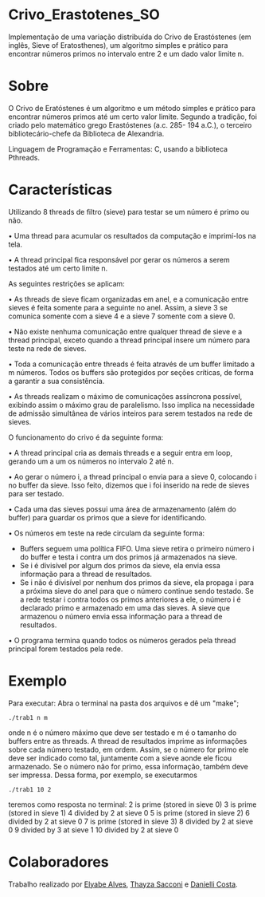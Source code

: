 # Crivo_Erastotenes_SO
Implementação de uma variação distribuída do Crivo de Erastóstenes (em inglês, Sieve of Eratosthenes), um algoritmo simples e prático para encontrar números primos no intervalo entre 2 e um dado valor limite n.


# Sobre
 O Crivo de Eratóstenes é um algoritmo e um método simples e prático para encontrar números primos
até um certo valor limite. Segundo a tradição, foi criado pelo matemático grego Erastóstenes (a.c. 285-
194 a.C.), o terceiro bibliotecário-chefe da Biblioteca de Alexandria.

Linguagem de Programação e Ferramentas:  C, usando a biblioteca Pthreads.


# Características
 Utilizando 8 threads de filtro (sieve) para testar se um número é primo ou não.
 
• Uma thread para acumular os resultados da computação e imprimí-los na tela.

• A thread principal fica responsável por gerar os números a serem testados até um certo limite n. 

As seguintes restrições se aplicam:

• As threads de sieve ficam organizadas em anel, e a comunicação entre sieves é feita somente para a seguinte no anel. Assim, a sieve 3 se comunica somente com a sieve 4 e a sieve 7 somente com a sieve 0.

• Não existe nenhuma comunicação entre qualquer thread de sieve e a thread principal, exceto quando a thread principal insere um número para teste na rede de sieves.

• Toda a comunicação entre threads é feita através de um buffer limitado a m números. Todos os buffers são protegidos por seções críticas, de forma a garantir a sua consistência.

• As threads realizam o máximo de comunicações assíncrona possível, exibindo assim o máximo grau de paralelismo. Isso implica na necessidade de admissão simultânea de vários inteiros para serem testados na rede de sieves.


O funcionamento do crivo é da seguinte forma:

• A thread principal cria as demais threads e a seguir entra em loop, gerando um a um os números no intervalo 2 até n.

• Ao gerar o número i, a thread principal o envia para a sieve 0, colocando i no buffer da sieve. Isso feito, dizemos que i foi inserido na rede de sieves para ser testado.

• Cada uma das sieves possui uma área de armazenamento (além do buffer) para guardar os primos que a sieve for identificando.

• Os números em teste na rede circulam da seguinte forma:

  - Buffers seguem uma política FIFO. Uma sieve retira o primeiro número i do buffer e testa i contra um dos primos já armazenados na sieve.
  - Se i é divisível por algum dos primos da sieve, ela envia essa informação para a thread de resultados.
  - Se i não é divisível por nenhum dos primos da sieve, ela propaga i para a próxima sieve do anel para que o número continue sendo testado. Se a rede testar i contra todos os primos anteriores a ele, o número i é declarado primo e armazenado em uma das sieves. A sieve que armazenou o número envia essa informação para a thread de resultados.
    
• O programa termina quando todos os números gerados pela thread principal forem testados pela rede.

# Exemplo
Para executar: Abra o terminal na pasta dos arquivos e dê um "make";

`./trab1 n m`

onde n é o número máximo que deve ser testado e m é o tamanho do buffers entre as threads.
A thread de resultados imprime as informações sobre cada número testado, em ordem. Assim, se o número for primo ele deve ser indicado como tal, juntamente com a sieve aonde ele ficou armazenado. Se o número não for primo, essa informação¸ também deve ser impressa. 
Dessa forma, por exemplo, se executarmos

`./trab1 10 2 `

teremos como resposta no terminal:
2 is prime (stored in sieve 0)
3 is prime (stored in sieve 1)
4 divided by 2 at sieve 0
5 is prime (stored in sieve 2)
6 divided by 2 at sieve 0
7 is prime (stored in sieve 3)
8 divided by 2 at sieve 0
9 divided by 3 at sieve 1
10 divided by 2 at sieve 0

# Colaboradores
Trabalho realizado por [Elyabe Alves](https://github.com/Elyabe), [Thayza Sacconi](https://github.com/ThayzaSacconi) e [Danielli Costa](https://github.com/daniellic9).
